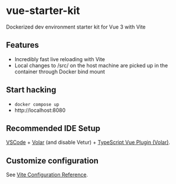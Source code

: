 # vue-starter-kit

Dockerized dev environment starter kit for Vue 3 with Vite

## Features
- Incredibly fast live reloading with Vite
- Local changes to /src/ on the host machine are picked up in the container through Docker bind mount

## Start hacking
- ```docker compose up```
- http://localhost:8080

## Recommended IDE Setup

[VSCode](https://code.visualstudio.com/) + [Volar](https://marketplace.visualstudio.com/items?itemName=johnsoncodehk.volar) (and disable Vetur) + [TypeScript Vue Plugin (Volar)](https://marketplace.visualstudio.com/items?itemName=johnsoncodehk.vscode-typescript-vue-plugin).

## Customize configuration

See [Vite Configuration Reference](https://vitejs.dev/config/).
